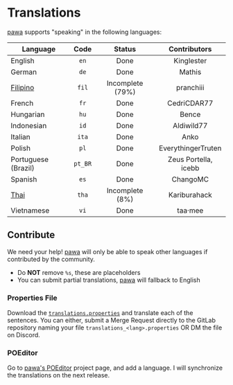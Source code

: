 # Translations
[pawa](https://pawa.im) supports "speaking" in the following languages:

| Language                                                                                | Code    | Status           | Contributors         |
|-----------------------------------------------------------------------------------------|:-------:|:----------------:|:--------------------:|
| English                                                                                 | `en`    | Done             | Kinglester           |
| German                                                                                  | `de`    | Done             | Mathis               |
| [Filipino](https://poeditor.com/projects/po_edit?id_language=219&per_page=20&id=294405) | `fil`   | Incomplete (79%) | pranchiii            |
| French                                                                                  | `fr`    | Done             | CedriCDAR77          |
| Hungarian                                                                               | `hu`    | Done             | Bence                |
| Indonesian                                                                              | `id`    | Done             | Aldiwild77           |
| Italian                                                                                 | `ita`   | Done             | Anko                 |
| Polish                                                                                  | `pl`    | Done             | EverythingerTruten   |
| Portuguese (Brazil)                                                                     | `pt_BR` | Done             | Zeus Portella, icebb |
| Spanish                                                                                 | `es`    | Done             | ChangoMC             |
| [Thai](https://poeditor.com/projects/po_edit?id_language=163&per_page=20&id=294405)     | `tha`   | Incomplete (8%)  | Kariburahack         |
| Vietnamese                                                                              | `vi`    | Done             | taa·mee              |

## Contribute
We need your help! [pawa](https://pawa.im) will only be able to speak other languages if contributed by the community.

- Do **NOT** remove `%s`, these are placeholders
- You can submit partial translations, [pawa](https://pawa.im) will fallback to English

### Properties File

Download the [`translations.properties`](https://gitlab.com/pawabot/pawa/-/blob/master/src/main/resources/translations.properties) and translate each of the sentences. You can either, submit a Merge Request directly to the GitLab repository naming your file `translations_<lang>.properties` OR DM the file on Discord.

### POEditor

Go to [pawa's POEditor](https://poeditor.com/join/project?hash=qQs2GuUoYv) project page, and add a language. I will synchronize the translations on the next release.
